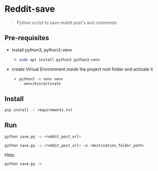 # Reddit-save
> Python script to save reddit post's and comments

## Pre-requisites
- Install python3, python3-venv
  - ```bash
    sudo apt install python3 python3-venv
    ```
- create Virtual Environment inside the project root folder and activate it
  - ```bash
    python3 -m venv venv
    . venv/bin/activate
    ```

## Install
```bash
pip install -r requirements.txt
```

## Run
```bash
python save.py -u <reddit_post_url>
```
```bash
python save.py -u <reddit_post_url> -o <destination_folder_path>
```
Help:
```bash
python save.py -h
```
